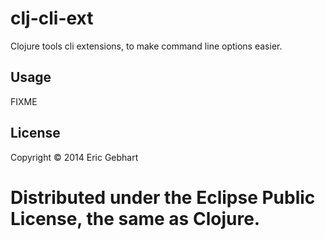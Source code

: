 # clj-cli-ext
Clojure tools cli extensions, to make command line options easier.

## Usage

FIXME

## License

Copyright © 2014 Eric Gebhart

Distributed under the Eclipse Public License, the same as Clojure.
=======

